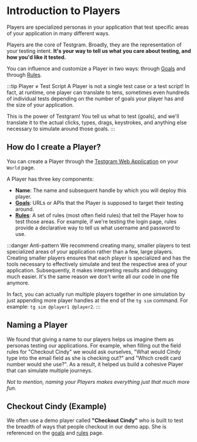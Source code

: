 # Introduction to Players

Players are specialized personas in your application that test specific areas of your application in many different ways.

Players are the core of Testgram. Broadly, they are the representation of your testing intent.
**It's your way to tell us what you care about testing, and how you'd like it tested.**

You can influence and customize a Player in two ways: through [Goals](goals) and through [Rules](rules).

:::tip Player ≠ Test Script
A Player is not a single test case or a test script!
In fact, at runtime, one player can translate to tens, sometimes even hundreds of individual tests
depending on the number of goals your player has and the size of your application.

This is the power of Testgram!
You tell us what to test (goals), and we'll translate it to the actual clicks, types, drags, keystrokes,
and anything else necessary to simulate around those goals.
:::

## How do I create a Player?
You can create a Player through the [Testgram Web Application](https://run.testgram.ai) on your `World` page.

A Player has three key components:
* **Name**: The name and subsequent handle by which you will deploy this player.
* [**Goals**](goals): URLs or APIs that the Player is supposed to target their testing around. 
* [**Rules**](rules): A set of rules (most often field rules) that tell the Player how to test those areas.
For example, if we're testing the login page, rules provide a declarative way to tell us what username and password to use.

:::danger Anti-pattern
We recommend creating many, smaller players to test specialized areas of your application rather than a few, large players.
Creating smaller players ensures that each player is specialized and has the tools necessary to effectively simulate and test
the respective area of your application. Subsequently, it makes interpreting results and debugging much easier. 
It's the same reason we don't write all our code in one file anymore.

In fact, you can actually run multiple players together in one simulation by just appending more player handles at the end of the `tg sim` command. 
For example: `tg sim @player1 @player2`.
:::

## Naming a Player
We found that giving a name to our players helps us imagine them as personas testing our applications.
For example, when filling out the field rules for "Checkout Cindy" we would ask ourselves,
"What would Cindy type into the email field as she is checking out?" and "Which credit card number would she use?". 
As a result, it helped us build a cohesive Player that can simulate multiple journeys.

*Not to mention, naming your Players makes everything just that much more fun.*

## Checkout Cindy (Example)
We often use a demo player called **"Checkout Cindy"** who is built to test the breadth of ways that people checkout in our demo app.
She is referenced on the [goals](goals#checkout-cindys-goals-example) and [rules](rules#checkout-cindys-goals-example) page.